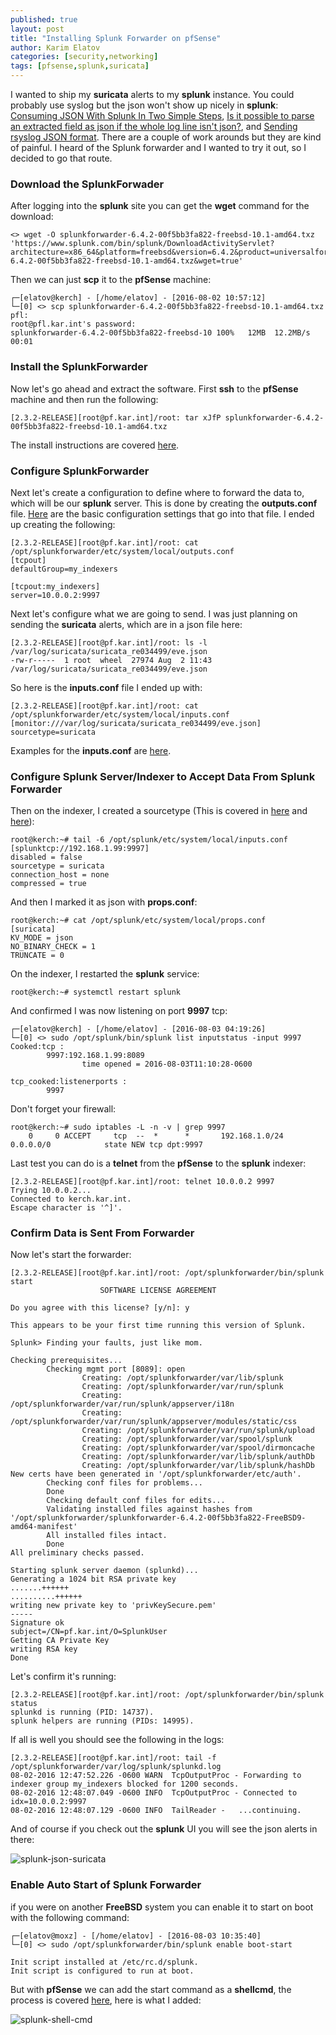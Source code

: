 ```yaml
---
published: true
layout: post
title: "Installing Splunk Forwarder on pfSense"
author: Karim Elatov
categories: [security,networking]
tags: [pfsense,splunk,suricata]
---
```

I wanted to ship my **suricata** alerts to my **splunk** instance. You could probably use syslog but the json won't show up nicely in **splunk**: [Consuming JSON With Splunk In Two Simple Steps](https://kzhendev.wordpress.com/2015/01/19/consuming-json-with-splunk-in-two-simple-steps/), [Is it possible to parse an extracted field as json if the whole log line isn't json?](https://answers.splunk.com/answers/107488/is-it-possible-to-parse-an-extracted-field-as-json-if-the-whole-log-line-isnt-json.html), and [Sending rsyslog JSON format](https://answers.splunk.com/answers/318025/sending-rsyslog-json-format-1.html). There are a couple of work arounds but they are kind of painful. I heard of the Splunk forwarder and I wanted to try it out, so I decided to go that route.

### Download the SplunkForwader
After logging into the **splunk** site you can get the **wget** command for the download:

	<> wget -O splunkforwarder-6.4.2-00f5bb3fa822-freebsd-10.1-amd64.txz 'https://www.splunk.com/bin/splunk/DownloadActivityServlet?architecture=x86_64&platform=freebsd&version=6.4.2&product=universalforwarder&filename=splunkforwarder-6.4.2-00f5bb3fa822-freebsd-10.1-amd64.txz&wget=true'


Then we can just **scp** it to the **pfSense** machine:

	┌─[elatov@kerch] - [/home/elatov] - [2016-08-02 10:57:12]
	└─[0] <> scp splunkforwarder-6.4.2-00f5bb3fa822-freebsd-10.1-amd64.txz pfl:
	root@pfl.kar.int's password:
	splunkforwarder-6.4.2-00f5bb3fa822-freebsd-10 100%   12MB  12.2MB/s   00:01

### Install the SplunkForwarder
Now let's go ahead and extract the software. First **ssh** to the **pfSense** machine and then run the following:

	[2.3.2-RELEASE][root@pf.kar.int]/root: tar xJfP splunkforwarder-6.4.2-00f5bb3fa822-freebsd-10.1-amd64.txz

The install instructions are covered [here](http://docs.splunk.com/Documentation/Forwarder/6.4.2/Forwarder/Installanixuniversalforwarder#Install_on_FreeBSD).

### Configure SplunkForwarder
Next let's create a configuration to define where to forward the data to, which will be our **splunk** server. This is done by creating the **outputs.conf** file. [Here](http://docs.splunk.com/Documentation/Forwarder/6.4.2/Forwarder/Configureforwardingwithoutputs.conf) are the basic configuration settings that go into that file. I ended up creating the following:

	[2.3.2-RELEASE][root@pf.kar.int]/root: cat /opt/splunkforwarder/etc/system/local/outputs.conf
	[tcpout]
	defaultGroup=my_indexers

	[tcpout:my_indexers]
	server=10.0.0.2:9997

Next let's configure what we are going to send. I was just planning on sending the **suricata** alerts, which are in a json file here:

	[2.3.2-RELEASE][root@pf.kar.int]/root: ls -l /var/log/suricata/suricata_re034499/eve.json
	-rw-r-----  1 root  wheel  27974 Aug  2 11:43 /var/log/suricata/suricata_re034499/eve.json

So here is the **inputs.conf** file I ended up with:

	[2.3.2-RELEASE][root@pf.kar.int]/root: cat /opt/splunkforwarder/etc/system/local/inputs.conf
	[monitor:///var/log/suricata/suricata_re034499/eve.json]
	sourcetype=suricata

Examples for the **inputs.conf** are [here](http://docs.splunk.com/Documentation/Splunk/latest/Admin/Inputsconf).

### Configure Splunk Server/Indexer to Accept Data From Splunk Forwarder

Then on the indexer, I created a sourcetype (This is covered in [here](http://docs.splunk.com/Documentation/Forwarder/6.4.2/Forwarder/Enableareceiver) and [here](http://docs.splunk.com/Documentation/Splunk/6.2.1/Data/Configureyourinputs)):

	root@kerch:~# tail -6 /opt/splunk/etc/system/local/inputs.conf
	[splunktcp://192.168.1.99:9997]
	disabled = false
	sourcetype = suricata
	connection_host = none
	compressed = true

And then I marked it as json with **props.conf**:

	root@kerch:~# cat /opt/splunk/etc/system/local/props.conf
	[suricata]
	KV_MODE = json
	NO_BINARY_CHECK = 1
	TRUNCATE = 0

On the indexer, I restarted the **splunk** service:

	root@kerch:~# systemctl restart splunk

And confirmed I was now listening on port **9997** tcp:

	┌─[elatov@kerch] - [/home/elatov] - [2016-08-03 04:19:26]
	└─[0] <> sudo /opt/splunk/bin/splunk list inputstatus -input 9997
	Cooked:tcp :
	        9997:192.168.1.99:8089
	                time opened = 2016-08-03T11:10:28-0600

	tcp_cooked:listenerports :
	        9997


Don't forget your firewall:

	root@kerch:~# sudo iptables -L -n -v | grep 9997
	    0     0 ACCEPT     tcp  --  *      *       192.168.1.0/24       0.0.0.0/0            state NEW tcp dpt:9997

Last test you can do is a **telnet** from the **pfSense** to the **splunk** indexer:

	[2.3.2-RELEASE][root@pf.kar.int]/root: telnet 10.0.0.2 9997
	Trying 10.0.0.2...
	Connected to kerch.kar.int.
	Escape character is '^]'.

### Confirm Data is Sent From Forwarder
Now let's start the forwarder:

	[2.3.2-RELEASE][root@pf.kar.int]/root: /opt/splunkforwarder/bin/splunk start
	                    SOFTWARE LICENSE AGREEMENT

	Do you agree with this license? [y/n]: y

	This appears to be your first time running this version of Splunk.

	Splunk> Finding your faults, just like mom.

	Checking prerequisites...
	        Checking mgmt port [8089]: open
	                Creating: /opt/splunkforwarder/var/lib/splunk
	                Creating: /opt/splunkforwarder/var/run/splunk
	                Creating: /opt/splunkforwarder/var/run/splunk/appserver/i18n
	                Creating: /opt/splunkforwarder/var/run/splunk/appserver/modules/static/css
	                Creating: /opt/splunkforwarder/var/run/splunk/upload
	                Creating: /opt/splunkforwarder/var/spool/splunk
	                Creating: /opt/splunkforwarder/var/spool/dirmoncache
	                Creating: /opt/splunkforwarder/var/lib/splunk/authDb
	                Creating: /opt/splunkforwarder/var/lib/splunk/hashDb
	New certs have been generated in '/opt/splunkforwarder/etc/auth'.
	        Checking conf files for problems...
	        Done
	        Checking default conf files for edits...
	        Validating installed files against hashes from '/opt/splunkforwarder/splunkforwarder-6.4.2-00f5bb3fa822-FreeBSD9-amd64-manifest'
	        All installed files intact.
	        Done
	All preliminary checks passed.

	Starting splunk server daemon (splunkd)...
	Generating a 1024 bit RSA private key
	.......++++++
	..........++++++
	writing new private key to 'privKeySecure.pem'
	-----
	Signature ok
	subject=/CN=pf.kar.int/O=SplunkUser
	Getting CA Private Key
	writing RSA key
	Done

Let's confirm it's running:

	[2.3.2-RELEASE][root@pf.kar.int]/root: /opt/splunkforwarder/bin/splunk status
	splunkd is running (PID: 14737).
	splunk helpers are running (PIDs: 14995).

If all is well you should see the following in the logs:

	[2.3.2-RELEASE][root@pf.kar.int]/root: tail -f /opt/splunkforwarder/var/log/splunk/splunkd.log
	08-02-2016 12:47:52.226 -0600 WARN  TcpOutputProc - Forwarding to indexer group my_indexers blocked for 1200 seconds.
	08-02-2016 12:48:07.049 -0600 INFO  TcpOutputProc - Connected to idx=10.0.0.2:9997
	08-02-2016 12:48:07.129 -0600 INFO  TailReader -   ...continuing.

And of course if you check out the **splunk** UI you will see the json alerts in there:

![splunk-json-suricata](https://raw.githubusercontent.com/elatov/upload/master/splunk-forward-pfsense/splunk-json-suricata.png)

### Enable Auto Start of Splunk Forwarder

if you were on another **FreeBSD** system you can enable it to start on boot with the following command:

	┌─[elatov@moxz] - [/home/elatov] - [2016-08-03 10:35:40]
	└─[0] <> sudo /opt/splunkforwarder/bin/splunk enable boot-start

	Init script installed at /etc/rc.d/splunk.
	Init script is configured to run at boot.

But with **pfSense** we can add the start command as a **shellcmd**, the process is covered [here](https://doc.pfsense.org/index.php/Executing_commands_at_boot_time), here is what I added:

![splunk-shell-cmd](https://raw.githubusercontent.com/elatov/upload/master/splunk-forward-pfsense/splunk-shell-cmd.png)
